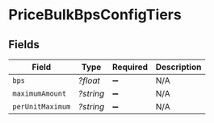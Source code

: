 # PriceBulkBpsConfigTiers


## Fields

| Field              | Type               | Required           | Description        |
| ------------------ | ------------------ | ------------------ | ------------------ |
| `bps`              | *?float*           | :heavy_minus_sign: | N/A                |
| `maximumAmount`    | *?string*          | :heavy_minus_sign: | N/A                |
| `perUnitMaximum`   | *?string*          | :heavy_minus_sign: | N/A                |